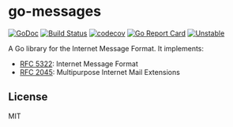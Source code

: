 # go-messages

[![GoDoc](https://godoc.org/github.com/emersion/go-messages?status.svg)](https://godoc.org/github.com/emersion/go-messages)
[![Build Status](https://travis-ci.org/emersion/go-messages.svg?branch=master)](https://travis-ci.org/emersion/go-messages)
[![codecov](https://codecov.io/gh/emersion/go-messages/branch/master/graph/badge.svg)](https://codecov.io/gh/emersion/go-messages)
[![Go Report Card](https://goreportcard.com/badge/github.com/emersion/go-messages)](https://goreportcard.com/report/github.com/emersion/go-messages)
[![Unstable](https://img.shields.io/badge/stability-unstable-yellow.svg)](https://github.com/emersion/stability-badges#unstable)

A Go library for the Internet Message Format. It implements:
* [RFC 5322](https://tools.ietf.org/html/rfc5322): Internet Message Format
* [RFC 2045](https://tools.ietf.org/html/rfc2045): Multipurpose Internet Mail Extensions

## License

MIT

